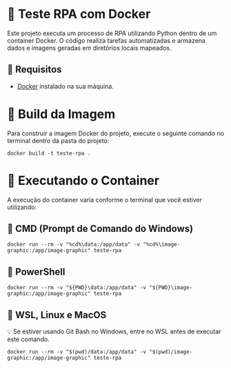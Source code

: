 # 🐍 Teste RPA com Docker

Este projeto executa um processo de RPA utilizando Python dentro de um container Docker. O código realiza tarefas automatizadas e armazena dados e imagens geradas em diretórios locais mapeados.

## 🐳 Requisitos

- [Docker](https://www.docker.com/) instalado na sua máquina.

# 🚧 Build da Imagem

Para construir a imagem Docker do projeto, execute o seguinte comando no terminal dentro da pasta do projeto:

```
docker build -t teste-rpa .
```
# 🚀 Executando o Container
A execução do container varia conforme o terminal que você estiver utilizando:

## 🔹 CMD (Prompt de Comando do Windows)
```
docker run --rm -v "%cd%\data:/app/data" -v "%cd%\image-graphic:/app/image-graphic" teste-rpa
```
## 🔹 PowerShell
```
docker run --rm -v "${PWD}\data:/app/data" -v "${PWD}\image-graphic:/app/image-graphic" teste-rpa
```
## 🔹 WSL, Linux e MacOS
💡 Se estiver usando Git Bash no Windows, entre no WSL antes de executar este comando.
```
docker run --rm -v "$(pwd)/data:/app/data" -v "$(pwd)/image-graphic:/app/image-graphic" teste-rpa
```
